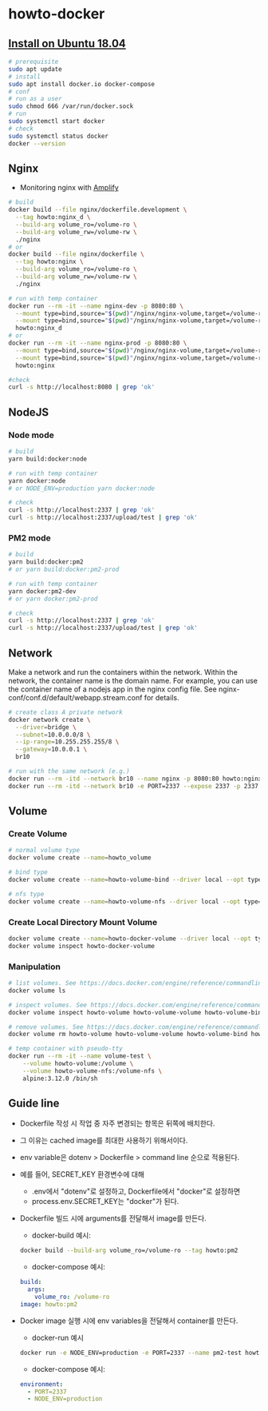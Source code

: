 # howto-docker

## [Install on Ubuntu 18.04](https://docs.docker.com/engine/install/ubuntu/)

```sh
# prerequisite
sudo apt update
# install
sudo apt install docker.io docker-compose
# conf
# run as a user
sudo chmod 666 /var/run/docker.sock
# run
sudo systemctl start docker
# check
sudo systemctl status docker
docker --version
```

## Nginx

- Monitoring nginx with [Amplify](https://amplify.nginx.com/signup/)

```sh
# build
docker build --file nginx/dockerfile.development \
  --tag howto:nginx_d \
  --build-arg volume_ro=/volume-ro \
  --build-arg volume_rw=/volume-rw \
  ./nginx
# or
docker build --file nginx/dockerfile \
  --tag howto:nginx \
  --build-arg volume_ro=/volume-ro \
  --build-arg volume_rw=/volume-rw \
  ./nginx

# run with temp container
docker run --rm -it --name nginx-dev -p 8080:80 \
  --mount type=bind,source="$(pwd)"/nginx/nginx-volume,target=/volume-ro,readonly \
  --mount type=bind,source="$(pwd)"/nginx/nginx-volume,target=/volume-rw \
  howto:nginx_d
# or
docker run --rm -it --name nginx-prod -p 8080:80 \
  --mount type=bind,source="$(pwd)"/nginx/nginx-volume,target=/volume-ro,readonly \
  --mount type=bind,source="$(pwd)"/nginx/nginx-volume,target=/volume-rw \
  howto:nginx

#check
curl -s http://localhost:8080 | grep 'ok'
```

## NodeJS

### Node mode

```sh
# build
yarn build:docker:node

# run with temp container
yarn docker:node
# or NODE_ENV=production yarn docker:node

# check
curl -s http://localhost:2337 | grep 'ok'
curl -s http://localhost:2337/upload/test | grep 'ok'
```

### PM2 mode

```sh
# build
yarn build:docker:pm2
# or yarn build:docker:pm2-prod

# run with temp container
yarn docker:pm2-dev
# or yarn docker:pm2-prod

# check
curl -s http://localhost:2337 | grep 'ok'
curl -s http://localhost:2337/upload/test | grep 'ok'
```

## Network

Make a network and run the containers within the network.
Within the network, the container name is the domain name.
For example, you can use the container name of a nodejs app in the nginx config file.
See nginx-conf/conf.d/default/webapp.stream.conf for details.

```sh
# create class A private network
docker network create \
  --driver=bridge \
  --subnet=10.0.0.0/8 \
  --ip-range=10.255.255.255/8 \
  --gateway=10.0.0.1 \
  br10

# run with the same network (e.g.)
docker run --rm -itd --network br10 --name nginx -p 8080:80 howto:nginx
docker run --rm -itd --network br10 -e PORT=2337 --expose 2337 -p 2337:2337 howto:pm2
```

## Volume

### Create Volume

```sh
# normal volume type
docker volume create --name=howto_volume

# bind type
docker volume create --name=howto-volume-bind --driver local --opt type=bind --opt device=$PWD/volume

# nfs type
docker volume create --name=howto-volume-nfs --driver local --opt type=nfs --opt device=:$PWD/volume --opt o=addr=127.0.0.1,rw
```

### Create Local Directory Mount Volume

```sh
docker volume create --name=howto-docker-volume --driver local --opt type=bind --opt device=:$PWD/volume
docker volume inspect howto-docker-volume
```

### Manipulation

```sh
# list volumes. See https://docs.docker.com/engine/reference/commandline/volume_ls/
docker volume ls

# inspect volumes. See https://docs.docker.com/engine/reference/commandline/volume_inspect/
docker volume inspect howto-volume howto-volume-volume howto-volume-bind howto-volume-nfs

# remove volumes. See https://docs.docker.com/engine/reference/commandline/volume_rm/
docker volume rm howto-volume howto-volume-volume howto-volume-bind howto-volume-nfs

# temp container with pseudo-tty
docker run --rm -it --name volume-test \
    --volume howto-volume:/volume \
    --volume howto-volume-nfs:/volume-nfs \
    alpine:3.12.0 /bin/sh
```

## Guide line

- Dockerfile 작성 시 작업 중 자주 변경되는 항목은 뒤쪽에 배치한다.
- 그 이유는 cached image를 최대한 사용하기 위해서이다.

- env variable은 dotenv > Dockerfile > command line 순으로 적용된다.
- 예를 들어, SECRET_KEY 환경변수에 대해
  - .env에서 "dotenv"로 설정하고, Dockerfile에서 "docker"로 설정하면
  - process.env.SECRET_KEY는 "docker"가 된다.

- Dockerfile 빌드 시에 arguments를 전달해서 image를 만든다.
  - docker-build 예시:
  ```sh
  docker build --build-arg volume_ro=/volume-ro --tag howto:pm2
  ```
  - docker-compose 예시:
  ```yml
  build:
    args:
      volume_ro: /volume-ro
  image: howto:pm2
  ```

- Docker image 실행 시에 env variables을 전달해서 container를 만든다.
  - docker-run 예시
  ```sh
  docker run -e NODE_ENV=production -e PORT=2337 --name pm2-test howto:pm2
  ```
  - docker-compose 예시:
  ```yml
  environment:
    - PORT=2337
    - NODE_ENV=production
  ```
